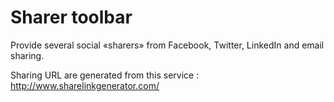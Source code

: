Sharer toolbar
==============

Provide several social «sharers» from Facebook, Twitter, LinkedIn and email sharing.

Sharing URL are generated from this service : http://www.sharelinkgenerator.com/
